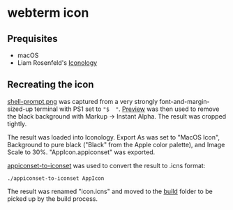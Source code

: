 # webterm icon

## Prequisites

- macOS
- Liam Rosenfeld's [Iconology](https://apps.apple.com/us/app/iconology/id1463452867?mt=12)

## Recreating the icon

[shell-prompt.png](./shell-prompt.png) was captured from a very strongly font-and-margin-sized-up terminal with PS1 set to `"$  "`. [Preview](https://support.apple.com/guide/preview/welcome/mac) was then used to remove the black background with Markup → Instant Alpha. The result was cropped tightly.

The result was loaded into Iconology. Export As was set to "MacOS Icon", Background to pure black ("Black" from the Apple color palette), and Image Scale to 30%. "AppIcon.appiconset" was exported.

[appiconset-to-iconset](./appiconset-to-iconset) was used to convert the result to .icns format:

```
./appiconset-to-iconset AppIcon
```

The result was renamed "icon.icns" and moved to the [build](../../build/) folder to be picked up by the build process.
